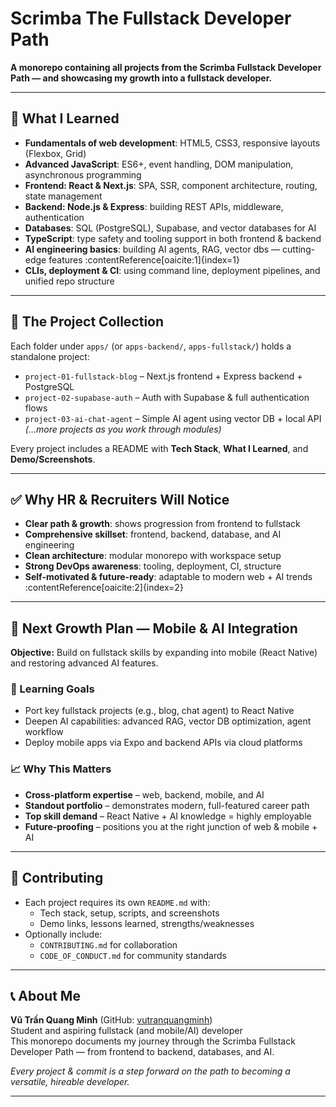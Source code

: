 # Scrimba The Fullstack Developer Path

**A monorepo containing all projects from the Scrimba Fullstack Developer Path — and showcasing my growth into a fullstack developer.**

---

## 🎯 What I Learned

- **Fundamentals of web development**: HTML5, CSS3, responsive layouts (Flexbox, Grid)  
- **Advanced JavaScript**: ES6+, event handling, DOM manipulation, asynchronous programming  
- **Frontend: React & Next.js**: SPA, SSR, component architecture, routing, state management  
- **Backend: Node.js & Express**: building REST APIs, middleware, authentication  
- **Databases**: SQL (PostgreSQL), Supabase, and vector databases for AI  
- **TypeScript**: type safety and tooling support in both frontend & backend  
- **AI engineering basics**: building AI agents, RAG, vector dbs — cutting-edge features :contentReference[oaicite:1]{index=1}  
- **CLIs, deployment & CI**: using command line, deployment pipelines, and unified repo structure

---

## 🚀 The Project Collection

Each folder under `apps/` (or `apps-backend/`, `apps-fullstack/`) holds a standalone project:

- `project-01-fullstack-blog` – Next.js frontend + Express backend + PostgreSQL  
- `project-02-supabase-auth` – Auth with Supabase & full authentication flows  
- `project-03-ai-chat-agent` – Simple AI agent using vector DB + local API  
*(…more projects as you work through modules)*

Every project includes a README with **Tech Stack**, **What I Learned**, and **Demo/Screenshots**.

---

## ✅ Why HR & Recruiters Will Notice

- **Clear path & growth**: shows progression from frontend to fullstack  
- **Comprehensive skillset**: frontend, backend, database, and AI engineering  
- **Clean architecture**: modular monorepo with workspace setup  
- **Strong DevOps awareness**: tooling, deployment, CI, structure  
- **Self-motivated & future-ready**: adaptable to modern web + AI trends :contentReference[oaicite:2]{index=2}

---

## 🔄 Next Growth Plan — Mobile & AI Integration

**Objective:** Build on fullstack skills by expanding into mobile (React Native) and restoring advanced AI features.

### 🎯 Learning Goals

- Port key fullstack projects (e.g., blog, chat agent) to React Native  
- Deepen AI capabilities: advanced RAG, vector DB optimization, agent workflow  
- Deploy mobile apps via Expo and backend APIs via cloud platforms  

### 📈 Why This Matters

- **Cross-platform expertise** – web, backend, mobile, and AI  
- **Standout portfolio** – demonstrates modern, full-featured career path  
- **Top skill demand** – React Native + AI knowledge = highly employable  
- **Future-proofing** – positions you at the right junction of web & mobile + AI

---

## 🙌 Contributing

- Each project requires its own `README.md` with:
  - Tech stack, setup, scripts, and screenshots  
  - Demo links, lessons learned, strengths/weaknesses  
- Optionally include:
  - `CONTRIBUTING.md` for collaboration  
  - `CODE_OF_CONDUCT.md` for community standards

---

## 📞 About Me

**Vũ Trần Quang Minh** (GitHub: [vutranquangminh](https://github.com/vutranquangminh))  
Student and aspiring fullstack (and mobile/AI) developer  
This monorepo documents my journey through the Scrimba Fullstack Developer Path — from frontend to backend, databases, and AI.

*Every project & commit is a step forward on the path to becoming a versatile, hireable developer.*

---
